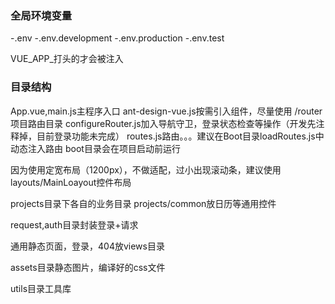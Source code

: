 ### 全局环境变量
-.env
-.env.development
-.env.production
-.env.test

VUE_APP_打头的才会被注入

### 目录结构
App.vue,main.js主程序入口
ant-design-vue.js按需引入组件，尽量使用
/router项目路由目录
configureRouter.js加入导航守卫，登录状态检查等操作（开发先注释掉，目前登录功能未完成）
routes.js路由。。。建议在Boot目录loadRoutes.js中动态注入路由
boot目录会在项目启动前运行

因为使用定宽布局（1200px），不做适配，过小出现滚动条，建议使用layouts/MainLoayout控件布局

projects目录下各自的业务目录
projects/common放日历等通用控件

request,auth目录封装登录+请求

通用静态页面，登录，404放views目录

assets目录静态图片，编译好的css文件

utils目录工具库